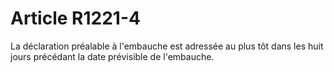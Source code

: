 # Article R1221-4

La déclaration préalable à l'embauche est adressée au plus tôt dans les huit jours précédant la date prévisible de l'embauche.